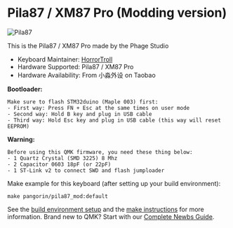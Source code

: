 # Pila87 / XM87 Pro (Modding version)

![Pila87](https://i.imgur.com/rLLJemMh.jpg)

This is the Pila87 / XM87 Pro made by the Phage Studio

* Keyboard Maintainer: [HorrorTroll](https://github.com/HorrorTroll)
* Hardware Supported: Pila87 / XM87 Pro
* Hardware Availability: From 小淼外设 on Taobao

**Bootloader:**
```
Make sure to flash STM32duino (Maple 003) first:
- First way: Press FN + Esc at the same times on user mode
- Second way: Hold B key and plug in USB cable
- Third way: Hold Esc key and plug in USB cable (this way will reset EEPROM)
```
**Warning:**
```
Before using this QMK firmware, you need these thing below:
- 1 Quartz Crystal (SMD 3225) 8 Mhz
- 2 Capacitor 0603 18pF (or 22pF)
- 1 ST-Link v2 to connect SWD and flash jumploader
```
Make example for this keyboard (after setting up your build environment):

    make pangorin/pila87_mod:default

See the [build environment setup](https://docs.qmk.fm/#/getting_started_build_tools) and the [make instructions](https://docs.qmk.fm/#/getting_started_make_guide) for more information. Brand new to QMK? Start with our [Complete Newbs Guide](https://docs.qmk.fm/#/newbs).